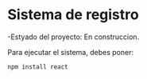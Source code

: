 <h1>Sistema de registro</h1>

-Estyado del proyecto: En construccion.

Para ejecutar el sistema, debes poner:

```npm install react```